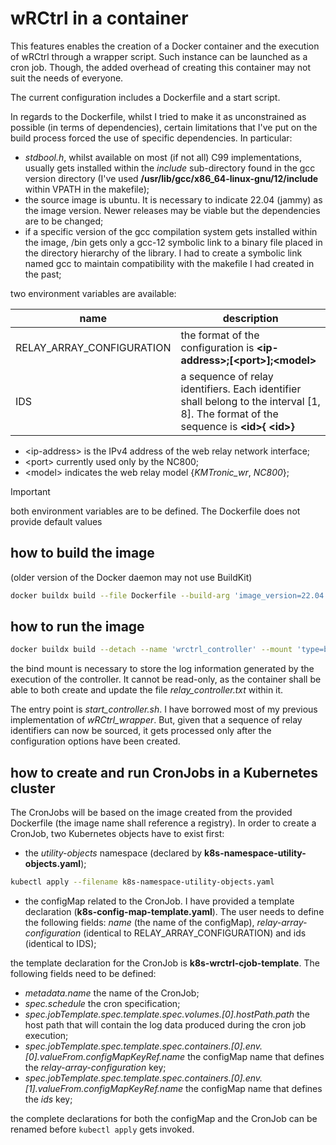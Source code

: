 # wRCtrl in a container

This features enables the creation of a Docker container and the execution of wRCtrl through a wrapper script.
Such instance can be launched as a cron job.
Though, the added overhead of creating this container may not suit the needs of everyone.

The current configuration includes a Dockerfile and a start script.

In regards to the Dockerfile, whilst I tried to make it as unconstrained as possible (in terms of dependencies),
certain limitations that I've put on the build process forced the use of specific dependencies. In particular:

- *stdbool.h*, whilst available on most (if not all) C99 implementations, usually gets installed within the *include* sub-directory
  found in the gcc version directory (I've used **/usr/lib/gcc/x86_64-linux-gnu/12/include** within VPATH in the makefile);
- the source image is ubuntu. It is necessary to indicate 22.04 (jammy) as the image version. Newer releases may be
  viable but the dependencies are to be changed;
- if a specific version of the gcc compilation system gets installed within the image, /bin gets only a gcc-12 symbolic
  link to a binary file placed in the directory hierarchy of the library. I had to create a symbolic link named gcc
  to maintain compatibility with the makefile I had created in the past;

two environment variables are available:

| name | description |
| --- | --- |
| RELAY\_ARRAY\_CONFIGURATION | the format of the configuration is **\<ip-address\>;\[\<port\>\];\<model\>** |
| IDS | a sequence of relay identifiers. Each identifier shall belong to the interval \[1, 8\]. The format of the sequence is **\<id\>{ \<id\>}** |

- \<ip-address\> is the IPv4 address of the web relay network interface;
- \<port\> currently used only by the NC800;
- \<model\> indicates the web relay model {*KMTronic_wr*, *NC800*};

> [!IMPORTANT]
> both environment variables are to be defined. The Dockerfile does not provide default values

## how to build the image

(older version of the Docker daemon may not use BuildKit)

```bash
docker buildx build --file Dockerfile --build-arg 'image_version=22.04' --output 'type=image,name=wrctrl_controller,push=false' .
```

## how to run the image

```bash
docker buildx build --detach --name 'wrctrl_controller' --mount 'type=bind,src=<source>,dst=/wRCtrl/logs' wrctrl_controller
```

the bind mount is necessary to store the log information generated by the execution of the controller. It cannot be read-only, as
the container shall be able to both create and update the file *relay_controller.txt* within it.

The entry point is *start_controller.sh*. I have borrowed most of my previous implementation of *wRCtrl_wrapper*. But, given that
a sequence of relay identifiers can now be sourced, it gets processed only after the configuration options have been created.

## how to create and run CronJobs in a Kubernetes cluster

The CronJobs will be based on the image created from the provided Dockerfile (the image name shall reference a registry). In order
to create a CronJob, two Kubernetes objects have to exist first:

- the *utility-objects* namespace (declared by **k8s-namespace-utility-objects.yaml**);

```bash
kubectl apply --filename k8s-namespace-utility-objects.yaml
```

- the configMap related to the CronJob. I have provided a template declaration (**k8s-config-map-template.yaml**). The user needs to
  define the following fields: *name* (the name of the configMap), *relay-array-configuration* (identical to RELAY\_ARRAY\_CONFIGURATION)
  and ids (identical to IDS);

the template declaration for the CronJob is **k8s-wrctrl-cjob-template**. The following fields need to be defined:

- *metadata.name* the name of the CronJob;
- *spec.schedule* the cron specification;
- *spec.jobTemplate.spec.template.spec.volumes.[0].hostPath.path* the host path that will contain the log data produced during the cron job execution;
- *spec.jobTemplate.spec.template.spec.containers.[0].env.[0].valueFrom.configMapKeyRef.name* the configMap name that defines the *relay-array-configuration* key;
- *spec.jobTemplate.spec.template.spec.containers.[0].env.[1].valueFrom.configMapKeyRef.name* the configMap name that defines the *ids* key;

the complete declarations for both the configMap and the CronJob can be renamed before ```kubectl apply``` gets invoked.
